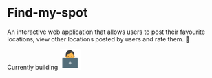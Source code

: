 # Find-my-spot

An interactive web application that allows users to post their favourite locations, view other locations posted by users and rate them. :palm_tree:

Currently building   ![Currently building](https://github.com/TolaniOke-Steve/Find-my-spot/blob/main/Find%20my%20spot/images/icons8-working-with-a-laptop-48.png)
